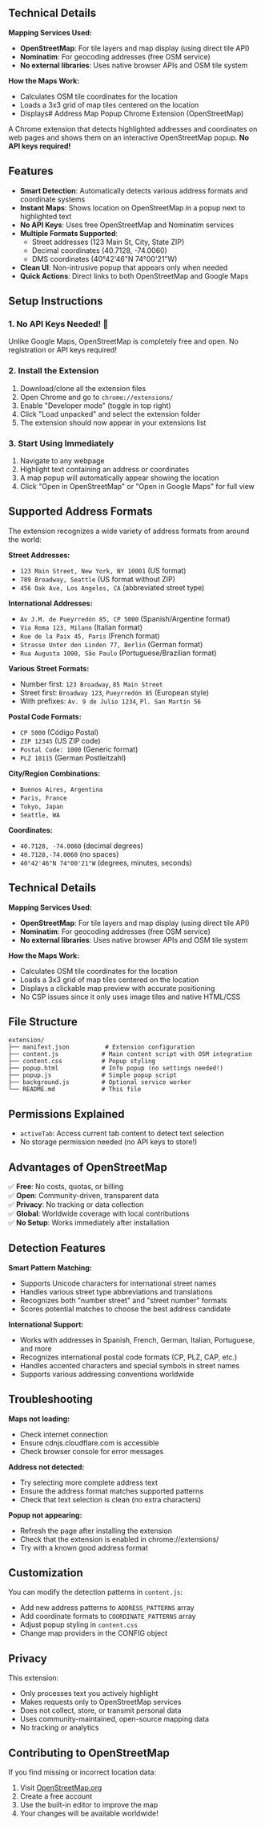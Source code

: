 ## Technical Details

**Mapping Services Used:**
- **OpenStreetMap**: For tile layers and map display (using direct tile API)
- **Nominatim**: For geocoding addresses (free OSM service)
- **No external libraries**: Uses native browser APIs and OSM tile system

**How the Maps Work:**
- Calculates OSM tile coordinates for the location
- Loads a 3x3 grid of map tiles centered on the location
- Displays# Address Map Popup Chrome Extension (OpenStreetMap)

A Chrome extension that detects highlighted addresses and coordinates on web pages and shows them on an interactive OpenStreetMap popup. **No API keys required!**

## Features

- **Smart Detection**: Automatically detects various address formats and coordinate systems
- **Instant Maps**: Shows location on OpenStreetMap in a popup next to highlighted text
- **No API Keys**: Uses free OpenStreetMap and Nominatim services
- **Multiple Formats Supported**:
  - Street addresses (123 Main St, City, State ZIP)
  - Decimal coordinates (40.7128, -74.0060)
  - DMS coordinates (40°42'46"N 74°00'21"W)
- **Clean UI**: Non-intrusive popup that appears only when needed
- **Quick Actions**: Direct links to both OpenStreetMap and Google Maps

## Setup Instructions

### 1. No API Keys Needed! 🎉

Unlike Google Maps, OpenStreetMap is completely free and open. No registration or API keys required!

### 2. Install the Extension

1. Download/clone all the extension files
2. Open Chrome and go to `chrome://extensions/`
3. Enable "Developer mode" (toggle in top right)
4. Click "Load unpacked" and select the extension folder
5. The extension should now appear in your extensions list

### 3. Start Using Immediately

1. Navigate to any webpage
2. Highlight text containing an address or coordinates
3. A map popup will automatically appear showing the location
4. Click "Open in OpenStreetMap" or "Open in Google Maps" for full view

## Supported Address Formats

The extension recognizes a wide variety of address formats from around the world:

**Street Addresses:**
- `123 Main Street, New York, NY 10001` (US format)
- `789 Broadway, Seattle` (US format without ZIP)
- `456 Oak Ave, Los Angeles, CA` (abbreviated street type)

**International Addresses:**
- `Av J.M. de Pueyrredón 85, CP 5000` (Spanish/Argentine format)
- `Via Roma 123, Milano` (Italian format)
- `Rue de la Paix 45, Paris` (French format)
- `Strasse Unter den Linden 77, Berlin` (German format)
- `Rua Augusta 1000, São Paulo` (Portuguese/Brazilian format)

**Various Street Formats:**
- Number first: `123 Broadway`, `85 Main Street`
- Street first: `Broadway 123`, `Pueyrredón 85` (European style)
- With prefixes: `Av. 9 de Julio 1234`, `Pl. San Martín 56`

**Postal Code Formats:**
- `CP 5000` (Código Postal)
- `ZIP 12345` (US ZIP code)
- `Postal Code: 1000` (Generic format)
- `PLZ 10115` (German Postleitzahl)

**City/Region Combinations:**
- `Buenos Aires, Argentina`
- `Paris, France`
- `Tokyo, Japan`
- `Seattle, WA`

**Coordinates:**
- `40.7128, -74.0060` (decimal degrees)
- `40.7128,-74.0060` (no spaces)
- `40°42'46"N 74°00'21"W` (degrees, minutes, seconds)

## Technical Details

**Mapping Services Used:**
- **OpenStreetMap**: For tile layers and map display (using direct tile API)
- **Nominatim**: For geocoding addresses (free OSM service)
- **No external libraries**: Uses native browser APIs and OSM tile system

**How the Maps Work:**
- Calculates OSM tile coordinates for the location
- Loads a 3x3 grid of map tiles centered on the location
- Displays a clickable map preview with accurate positioning
- No CSP issues since it only uses image tiles and native HTML/CSS

## File Structure

```
extension/
├── manifest.json          # Extension configuration
├── content.js            # Main content script with OSM integration
├── content.css           # Popup styling
├── popup.html            # Info popup (no settings needed!)
├── popup.js              # Simple popup script
├── background.js         # Optional service worker
└── README.md             # This file
```

## Permissions Explained

- `activeTab`: Access current tab content to detect text selection
- No storage permission needed (no API keys to store!)

## Advantages of OpenStreetMap

✅ **Free**: No costs, quotas, or billing  
✅ **Open**: Community-driven, transparent data  
✅ **Privacy**: No tracking or data collection  
✅ **Global**: Worldwide coverage with local contributions  
✅ **No Setup**: Works immediately after installation  

## Detection Features

**Smart Pattern Matching:**
- Supports Unicode characters for international street names
- Handles various street type abbreviations and translations
- Recognizes both "number street" and "street number" formats
- Scores potential matches to choose the best address candidate

**International Support:**
- Works with addresses in Spanish, French, German, Italian, Portuguese, and more
- Recognizes international postal code formats (CP, PLZ, CAP, etc.)
- Handles accented characters and special symbols in street names
- Supports various addressing conventions worldwide

## Troubleshooting

**Maps not loading:**
- Check internet connection
- Ensure cdnjs.cloudflare.com is accessible
- Check browser console for error messages

**Address not detected:**
- Try selecting more complete address text
- Ensure the address format matches supported patterns
- Check that text selection is clean (no extra characters)

**Popup not appearing:**
- Refresh the page after installing the extension
- Check that the extension is enabled in chrome://extensions/
- Try with a known good address format

## Customization

You can modify the detection patterns in `content.js`:
- Add new address patterns to `ADDRESS_PATTERNS` array
- Add coordinate formats to `COORDINATE_PATTERNS` array
- Adjust popup styling in `content.css`
- Change map providers in the CONFIG object

## Privacy

This extension:
- Only processes text you actively highlight
- Makes requests only to OpenStreetMap services
- Does not collect, store, or transmit personal data
- Uses community-maintained, open-source mapping data
- No tracking or analytics

## Contributing to OpenStreetMap

If you find missing or incorrect location data:
1. Visit [OpenStreetMap.org](https://www.openstreetmap.org)
2. Create a free account
3. Use the built-in editor to improve the map
4. Your changes will be available worldwide!